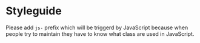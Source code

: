 # Styleguide

Please add `js-` prefix which will be triggerd by JavaScript because when people try to maintain they have to know what class are used in JavaScript.

